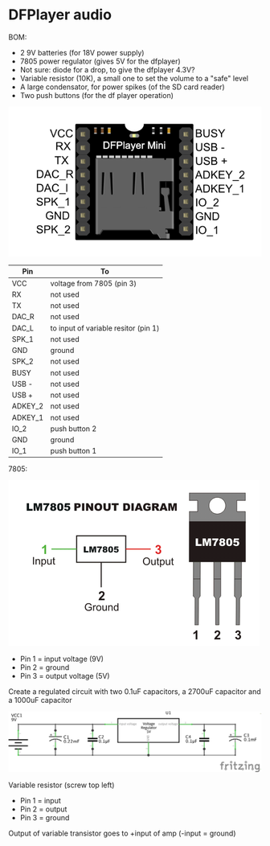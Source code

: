 # DFPlayer audio

BOM:

- 2 9V batteries (for 18V power supply)
- 7805 power regulator (gives 5V for the dfplayer)
- Not sure: diode for a drop, to give the dfplayer 4.3V?
- Variable resistor (10K), a small one to set the volume to a "safe" level
- A large condensator, for power spikes (of the SD card reader)
- Two push buttons (for the df player operation)

![](miniplayer_pin_map.png)

|Pin|To|
|---|--|
| VCC | voltage from 7805 (pin 3)|
| RX | not used |
| TX | not used |
| DAC_R | not used |
| DAC_L | to input of variable resitor (pin 1) |
| SPK_1 | not used |
| GND | ground |
| SPK_2 | not used |
| BUSY | not used |
| USB - | not used |
| USB + | not used |
| ADKEY_2 | not used |
| ADKEY_1| not used |
| IO_2 | push button 2 |
| GND | ground |
| IO_1 | push button 1 |

7805:

![](voltage-regulator-7805.png)

- Pin 1 = input voltage (9V)
- Pin 2 = ground
- Pin 3 = output voltage (5V)

Create a regulated circuit with two 0.1uF capacitors, a 2700uF capacitor and a 1000uF capacitor

![](regulator_schema.png)

Variable resistor (screw top left)

- Pin 1 = input
- Pin 2 = output
- Pin 3 = ground

Output of variable transistor goes to +input of amp (-input = ground)
